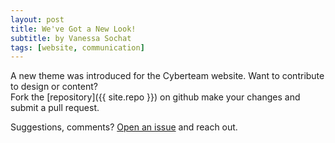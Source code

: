 ```yaml
---
layout: post
title: We've Got a New Look!
subtitle: by Vanessa Sochat
tags: [website, communication]
---
```


A new theme was introduced for the Cyberteam website.  Want to contribute to design or content?  
Fork the [repository]({{ site.repo }}) on github make your changes and submit a pull request.  

Suggestions, comments?  [Open an issue]({{site.repo}}/issues) and reach out.
